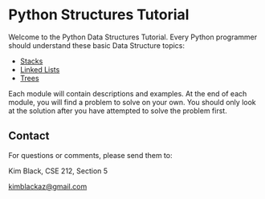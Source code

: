 # Python Structures Tutorial

Welcome to the Python Data Structures Tutorial.  Every Python programmer should understand these basic Data Structure topics:

- [Stacks](1-stack.md)
- [Linked Lists](2-linked-list.md)
- [Trees](3-trees.md)

Each module will contain descriptions and examples.  At the end of each module, you will find a problem to solve on your own.  You should only look at the solution after you have attempted to solve the problem first.

## Contact

For questions or comments, please send them to:

Kim Black, CSE 212, Section 5

kimblackaz@gmail.com
